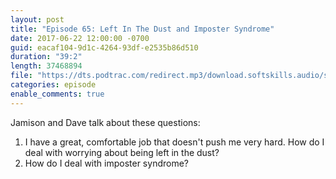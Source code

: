 ```yaml
---
layout: post
title: "Episode 65: Left In The Dust and Imposter Syndrome"
date: 2017-06-22 12:00:00 -0700
guid: eacaf104-9d1c-4264-93df-e2535b86d510
duration: "39:2"
length: 37468894
file: "https://dts.podtrac.com/redirect.mp3/download.softskills.audio/sse-065.mp3"
categories: episode
enable_comments: true
---
```


Jamison and Dave talk about these questions:

1. I have a great, comfortable job that doesn't push me very hard. How do I deal with worrying about being left in the dust?
2. How do I deal with imposter syndrome?
